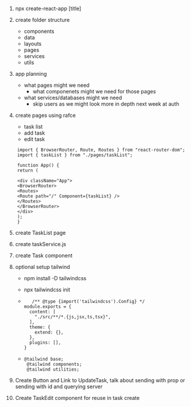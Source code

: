 1. npx create-react-app [title]

2. create folder structure

   - components
   - data
   - layouts
   - pages
   - services
   - utils

3. app planning

   - what pages might we need
     - what componenets might we need for those pages
   - what services/databases might we need
     - skip users as we might look more in depth next week at auth

4. create pages using rafce

   - task list
   - add task
   - edit task

```
    import { BrowserRouter, Route, Routes } from "react-router-dom";
    import { taskList } from "./pages/taskList";

    function App() {
    return (

    <div className="App">
    <BrowserRouter>
    <Routes>
    <Route path="/" Component={taskList} />
    </Routes>
    </BrowserRouter>
    </div>
    );
    }
```

5. create TaskList page

6. create taskService.js

7. create Task component

8. optional setup tailwind

   - npm install -D tailwindcss
   - npx tailwindcss init
   - ```
        /** @type {import('tailwindcss').Config} */
     module.exports = {
       content: [
         "./src/**/*.{js,jsx,ts,tsx}",
       ],
       theme: {
         extend: {},
       },
       plugins: [],
     }
     ```

   - ```
     @tailwind base;
      @tailwind components;
      @tailwind utilities;
     ```

9. Create Button and Link to UpdateTask, talk about sending with prop or sending with id and querying server

10. Create TaskEdit component for reuse in task create
